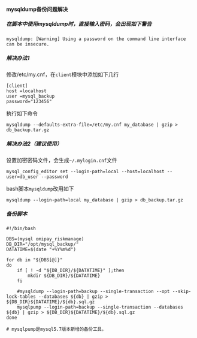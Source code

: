 #### mysqldump备份问题解决

##### 在脚本中使用mysqldump时，直接输入密码，会出现如下警告

```shell
mysqldump: [Warning] Using a password on the command line interface can be insecure.
```

##### 解决办法1

修改/etc/my.cnf，在`client`模块中添加如下几行

```
[client]
host =localhost
user =mysql_backup
password="123456"
```

执行如下命令

```shell
mysqldump --defaults-extra-file=/etc/my.cnf my_database | gzip > db_backup.tar.gz
```

##### 解决办法2（建议使用）

设置加密密码文件，会生成`~/.mylogin.cnf`文件

```shell
mysql_config_editor set --login-path=local --host=localhost --user=db_user --password
```

bash脚本`mysqldump`改用如下

```shell
mysqldump --login-path=local my_database | gzip > db_backup.tar.gz
```

##### 备份脚本

```shell
#!/bin/bash

DBS=(mysql omipay_riskmanage)
DB_DIR="/opt/mysql_backup/"
DATATIME=$(date "+%Y%m%d")

for db in "${DBS[@]}"
do
    if [ ! -d "${DB_DIR}/${DATATIME}" ];then
        mkdir ${DB_DIR}/${DATATIME}
    fi

    #mysqldump --login-path=backup --single-transaction --opt --skip-lock-tables --databases ${db} | gzip > ${DB_DIR}${DATATIME}/${db}.sql.gz
    mysqlpump --login-path=backup --single-transaction --databases ${db} | gzip > ${DB_DIR}${DATATIME}/${db}.sql.gz
done

# mysqlpump是mysql5.7版本新增的备份工具。
```

